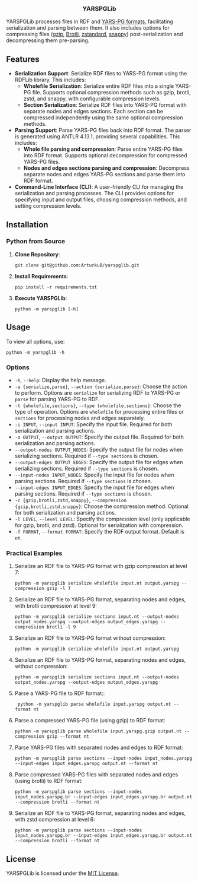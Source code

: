 <br />
<div align="center">
  <h3 align="center">YARSPGLib</h3>
</div>

YARSPGLib processes files in RDF and [YARS-PG formats](https://github.com/lszeremeta/yarspg), facilitating serialization and parsing between them. It also includes options for compressing files ([gzip](https://docs.python.org/3/library/gzip.html), [Brotli](https://pypi.org/project/Brotli/), [zstandard](https://pypi.org/project/zstandard/), [snappy](https://pypi.org/project/python-snappy/)) post-serialization and decompressing them pre-parsing.

## Features 
-  **Serialization Support**: Serialize RDF files to YARS-PG format using the RDFLib library. This includes: 
	-  **Wholefile Serialization**: Serialize entire RDF files into a single YARS-PG file. Supports optional compression methods such as gzip, brotli, zstd, and snappy, with configurable compression levels. 
	-  **Section Serialization**: Serialize RDF files into YARS-PG format with separate nodes and edges sections. Each section can be compressed independently using the same optional compression methods. 
-  **Parsing Support**: Parse YARS-PG files back into RDF format. The parser is generated using ANTLR 4.13.1, providing several capabilities. This includes: 
	-  **Whole file parsing and compression**: Parse entire YARS-PG files into RDF format. Supports optional decompression for compressed YARS-PG files. 
	-  **Nodes and edges sections parsing and compression**: Decompress separate nodes and edges YARS-PG sections and parse them into RDF format. 
-  **Command-Line Interface (CLI)**: A user-friendly CLI for managing the serialization and parsing processes. The CLI provides options for specifying input and output files, choosing compression methods, and setting compression levels.

## Installation 

### Python from Source

1. **Clone Repository**:
   ```shell
   git clone git@github.com:ArturkuB/yarspglib.git
   ```

2. **Install Requirements**:
   ```shell
   pip install -r requirements.txt
   ```

3. **Execute YARSPGLib**:
   ```shell
   python -m yarspglib [-h]
   ```

## Usage


To view all options, use:

```shell
python -m yarspglib -h
```



### Options

- `-h`, `--help`: Display the help message.
- `-a {serialize,parse}`, `--action {serialize,parse}`: Choose the action to perform. Options are `serialize` for serializing RDF to YARS-PG or `parse` for parsing YARS-PG to RDF.
- `-t {wholefile,sections}`, `--type {wholefile,sections}`: Choose the type of operation. Options are `wholefile` for processing entire files or `sections` for processing nodes and edges separately.
- `-i INPUT`, `--input INPUT`: Specify the input file. Required for both serialization and parsing actions.
- `-o OUTPUT`, `--output OUTPUT`: Specify the output file. Required for both serialization and parsing actions.
- `--output-nodes OUTPUT_NODES`: Specify the output file for nodes when serializing sections. Required if `--type sections` is chosen.
- `--output-edges OUTPUT_EDGES`: Specify the output file for edges when serializing sections. Required if `--type sections` is chosen.
- `--input-nodes INPUT_NODES`: Specify the input file for nodes when parsing sections. Required if `--type sections` is chosen.
- `--input-edges INPUT_EDGES`: Specify the input file for edges when parsing sections. Required if `--type sections` is chosen.
- `-c {gzip,brotli,zstd,snappy}`, `--compression {gzip,brotli,zstd,snappy}`: Choose the compression method. Optional for both serialization and parsing actions.
- `-l LEVEL`, `--level LEVEL`: Specify the compression level (only applicable for gzip, brotli, and zstd). Optional for serialization with compression.
- `-f FORMAT`, `--format FORMAT`: Specify the RDF output format. Default is `nt`. 


### Practical Examples 

1. Serialize an RDF file to YARS-PG format with gzip compression at level 7:
   ```shell
   python -m yarspglib serialize wholefile input.nt output.yarspg --compression gzip -l 7
   ```
2. Serialize an RDF file to YARS-PG format, separating nodes and edges, with brotli compression at level 9:
   ```shell
   python -m yarspglib serialize sections input.nt --output-nodes output_nodes.yarspg --output-edges output_edges.yarspg --compression brotli -l 9
   ```
3. Serialize an RDF file to YARS-PG format without compression:
   ```shell
   python -m yarspglib serialize wholefile input.nt output.yarspg
    ```
4. Serialize an RDF file to YARS-PG format, separating nodes and edges, without compression:
   ```shell
   python -m yarspglib serialize sections input.nt --output-nodes output_nodes.yarspg --output-edges output_edges.yarspg
   ```
5. Parse a YARS-PG file to RDF format::
   ```shell
    python -m yarspglib parse wholefile input.yarspg output.nt --format nt
    ```
6. Parse a compressed YARS-PG file (using gzip) to RDF format:
   ```shell
   python -m yarspglib parse wholefile input.yarspg.gzip output.nt --compression gzip --format nt
   ```
7. Parse YARS-PG files with separated nodes and edges to RDF format:
	```shell
	python -m yarspglib parse sections --input-nodes input_nodes.yarspg --input-edges input_edges.yarspg output.nt --format nt
	```
8. Parse compressed YARS-PG files with separated nodes and edges (using brotli) to RDF format:
	```shell
	python -m yarspglib parse sections --input-nodes input_nodes.yarspg.br --input-edges input_edges.yarspg.br output.nt --compression brotli --format nt
	```
9. Serialize an RDF file to YARS-PG format, separating nodes and edges, with zstd compression at level 6:
	```shell
	python -m yarspglib parse sections --input-nodes input_nodes.yarspg.br --input-edges input_edges.yarspg.br output.nt --compression brotli --format nt
	```



## License 

YARSPGLib is licensed under the [MIT License](https://github.com/ArturkuB/yarspglib/blob/main/LICENSE).